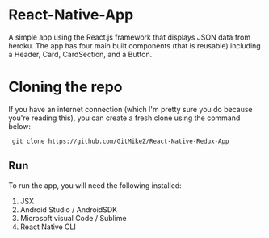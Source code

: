 # React-Native-App

A simple app using the React.js framework that displays JSON data from heroku.
The app has four main built components (that is reusable) including a Header, Card, CardSection, and a Button.

# Cloning the repo

If you have an internet connection (which I'm pretty sure you do because you're reading this), you can create a
fresh clone using the command below:

<pre><code> git clone https://github.com/GitMikeZ/React-Native-Redux-App</code></pre>

## Run

To run the app, you will need the following installed:

1. JSX
2. Android Studio / AndroidSDK
3. Microsoft visual Code / Sublime
4. React Native CLI

